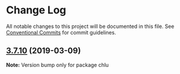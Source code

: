 # Change Log

All notable changes to this project will be documented in this file.
See [Conventional Commits](https://conventionalcommits.org) for commit guidelines.

## [3.7.10](https://gitlab.com/codsen/codsen/compare/chlu@3.7.9...chlu@3.7.10) (2019-03-09)

**Note:** Version bump only for package chlu
